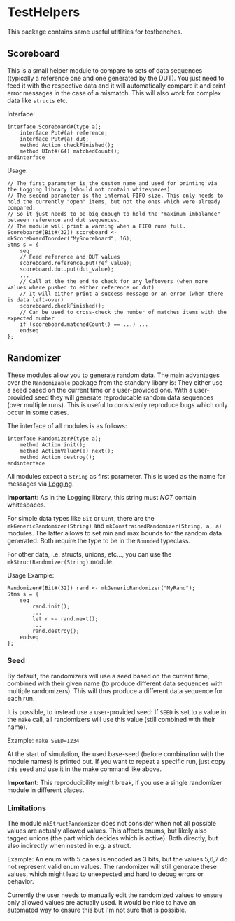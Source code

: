 # TestHelpers

This package contains same useful utitlities for testbenches.

## Scoreboard

This is a small helper module to compare to sets of data sequences (typically a reference one and one generated by the DUT).
You just need to feed it with the respective data and it will automatically compare it and print error messages in the case of a mismatch.
This will also work for complex data like `structs` etc.

Interface:
```
interface Scoreboard#(type a);
    interface Put#(a) reference;
    interface Put#(a) dut;
    method Action checkFinished();
    method UInt#(64) matchedCount();
endinterface
```

Usage:
```
// The first parameter is the custom name and used for printing via the Logging library (should not contain whitespaces)
// The second parameter is the internal FIFO size. This only needs to hold the currently "open" items, but not the ones which were already compared.
// So it just needs to be big enough to hold the "maximum imbalance" between reference and dut sequences.
// The module will print a warning when a FIFO runs full.
Scoreboard#(Bit#(32)) scoreboard <- mkScoreboardInorder("MyScoreboard", 16);
Stms s = {
    seq
    // Feed reference and DUT values
    scoreboard.reference.put(ref_value);
    scoreboard.dut.put(dut_value);
    ...
    // Call at the the end to check for any leftovers (when more values where pushed to either reference or dut)
    // It will either print a success message or an error (when there is data left-over)
    scoreboard.checkFinished();
    // Can be used to cross-check the number of matches items with the expected number
    if (scoreboard.matchedCount() == ...) ...
    endseq
};
```

## Randomizer

These modules allow you to generate random data.
The main advantages over the `Randomizable` package from the standary libary is:
They either use a seed based on the current time or a user-provided one. With a user-provided seed they will generate reproducable random data sequences (over multiple runs). This is useful to consistenly reproduce bugs which only occur in some cases.

The interface of all modules is as follows:
```
interface Randomizer#(type a);
    method Action init();
    method ActionValue#(a) next();
    method Action destroy();
endinterface
```

All modules expect a `String` as first parameter. This is used as the name for messages via [Logging](Logging.md).

**Important**: As in the Logging library, this string must *NOT* contain whitespaces.

For simple data types like `Bit` or `UInt`, there are the `mkGenericRandomizer(String)` and `mkConstrainedRandomizer(String, a, a)` modules.
The latter allows to set min and max bounds for the random data generated. Both require the type to be in the `Bounded` typeclass.

For other data, i.e. structs, unions, etc..., you can use the `mkStructRandomizer(String)` module.

Usage Example:

```
Randomizer#(Bit#(32)) rand <- mkGenericRandomizer("MyRand");
Stms s = {
    seq
        rand.init();
        ...
        let r <- rand.next();
        ...
        rand.destroy();
    endseq
};
```

### Seed

By default, the randomizers will use a seed based on the current time, combined with their given name (to produce different data sequences with multiple randomizers). This will thus produce a different data sequence for each run.

It is possible, to instead use a user-provided seed: If `SEED` is set to a value in the `make` call, all randomizers will use this value (still combined with their name).

Example: `make SEED=1234`

At the start of simulation, the used base-seed (before combination with the module names) is printed out. If you want to repeat a specific run, just copy this seed and use it in the make command like above.

**Important**: This reproducibility might break, if you use a single randomizer module in different places.

### Limitations

The module `mkStructRandomizer` does not consider when not all possible values are actually allowed values.
This affects enums, but likely also tagged unions (the part which decides which is active). Both directly, but also indirectly when nested in e.g. a struct.

Example: An enum with 5 cases is encoded as 3 bits, but the values 5,6,7 do not represent valid enum values. The randomizer will still generate these values, which might lead to unexpected and hard to debug errors or behavior.

Currently the user needs to manually edit the randomized values to ensure only allowed values are actually used. It would be nice to have an automated way to ensure this but I'm not sure that is possible.